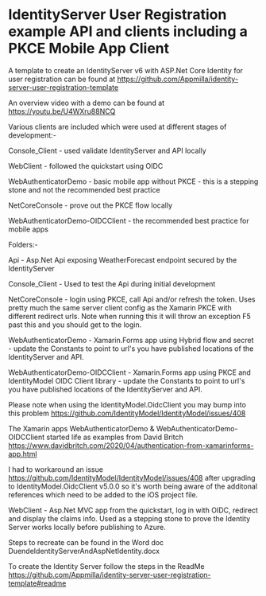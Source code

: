 # IdentityServer User Registration example API and clients including a PKCE Mobile App Client

A template to create an IdentityServer v6 with ASP.Net Core Identity for user registration can be found at https://github.com/Appmilla/identity-server-user-registration-template

An overview video with a demo can be found at https://youtu.be/U4WXru88NCQ

Various clients are included which were used at different stages of development:-

Console_Client - used validate IdentityServer and API locally

WebClient - followed the quickstart using OIDC

WebAuthenticatorDemo - basic mobile app without PKCE - this is a stepping stone and not the recommended best practice

NetCoreConsole - prove out the PKCE flow locally

WebAuthenticatorDemo-OIDCClient - the recommended best practice for mobile apps

Folders:-

Api - Asp.Net Api exposing WeatherForecast endpoint secured by the IdentityServer

Console_Client - Used to test the Api during initial development

NetCoreConsole - login using PKCE, call Api and/or refresh the token. Uses pretty much the same server client config as the Xamarin PKCE with different redirect urls. Note when running this it will throw an exception F5 past this and you should get to the login.

WebAuthenticatorDemo - Xamarin.Forms app using Hybrid flow and secret - update the Constants to point to url's you have published locations of the IdentityServer and API.

WebAuthenticatorDemo-OIDCClient - Xamarin.Forms app using PKCE and IdentityModel OIDC Client library - update the Constants to point to url's you have published locations of the IdentityServer and API.

Please note when using the IdentityModel.OidcClient you may bump into this problem https://github.com/IdentityModel/IdentityModel/issues/408

The Xamarin apps WebAuthenticatorDemo & WebAuthenticatorDemo-OIDCClient started life as examples from David Britch https://www.davidbritch.com/2020/04/authentication-from-xamarinforms-app.html

I had to workaround an issue https://github.com/IdentityModel/IdentityModel/issues/408 after upgrading to IdentityModel.OidcClient v5.0.0 so it's worth being aware of the additonal references which need to be added to the iOS project file.

WebClient - Asp.Net MVC app from the quickstart, log in with OIDC, redirect and display the claims info. Used as a stepping stone to prove the Identity Server works locally before publishing to Azure.

Steps to recreate can be found in the Word doc DuendeIdentityServerAndAspNetIdentity.docx

To create the Identity Server follow the steps in the ReadMe https://github.com/Appmilla/identity-server-user-registration-template#readme
